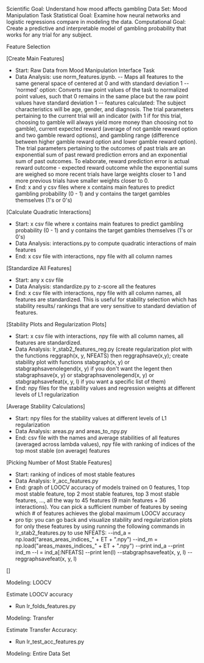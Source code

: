 Scientific Goal: Understand how mood affects gambling
Data Set: Mood Manipulation Task
Statistical Goal: Examine how neural networks and logistic regressions compare in modeling the data.
Computational Goal: Create a predictive and interpretable model of gambling probability that works for any trial for any subject.

Feature Selection

[Create Main Features]
- Start: Raw Data from Mood Manipulation Interface Task
- Data Analysis: use norm_features.ipynb.
-- Maps all features to the same general space of centered at 0 and with standard deviation 1
-- 'normed' option: Converts raw point values of the task to normalized point values, such that 0 remains in the same place but the raw point values have standard deviation 1
-- features calculated: The subject characteristics will be age, gender, and diagnosis. The trial parameters pertaining to the current trial will an indicator (with 1 if for this trial, choosing to gamble will always yield more money than choosing not to gamble), current expected reward (average of not gamble reward option and two gamble reward options), and gambling range (difference between higher gamble reward option and lower gamble reward option). The trial parameters pertaining to the outcomes of past trials are an exponential sum of past reward prediction errors and an exponential sum of past outcomes. To elaborate, reward prediction error is actual reward outcome - expected reward outcome while the exponential sums are weighed so more recent trials have large weights closer to 1 and more previous trials have smaller weights closer to 0.
- End: x and y csv files where x contains main features to predict gambling probability (0 - 1) and y contains the target gambles themselves (1's or 0's)

[Calculate Quadratic Interactions]
- Start: x csv file where x contains main features to predict gambling probability (0 - 1) and y contains the target gambles themselves (1's or 0's)
- Data Analysis: interactions.py to compute quadratic interactions of main features
- End: x csv file with interactions, npy file with all column names

[Standardize All Features]
- Start: any x csv file
- Data Analysis: standardize.py to z-score all the features
- End: x csv file with interactions, npy file with all column names, all features are standardized. This is useful for stability selection which has stability results/ rankings that are very sensitive to standard deviation of features.

[Stability Plots and Regularization Plots]
- Start: x csv file with interactions, npy file with all column names, all features are standardized.
- Data Analysis: lr_stab2_features_reg.py (create regularization plot with the functions reggraph(x, y, NFEATS) then reggraphsave(x,y); create stability plot with functions stabgraph(x, y) or stabgraphsavenolegend(x, y) if you don't want the legent then stabgraphsave(x, y) or stabgraphsavenolegend(x, y)
 or stabgraphsavefeat(x, y, l) if you want a specific list of them)
- End: npy files for the stability values and regression weights at different levels of L1 regularization

[Average Stability Calculations]
- Start: npy files for the stability values at different levels of L1 regularization
- Data Analysis: areas.py and areas_to_npy.py
- End: csv file with the names and average stabilities of all features (averaged across lambda values), npy file with ranking of indices of the top most stable (on average) features

[Picking Number of Most Stable Features]
- Start: ranking of indices of most stable features
- Data Analysis: lr_acc_features.py
- End: graph of LOOCV accuracy of models trained on 0 features, 1 top most stable feature, top 2 most stable features, top 3 most stable features, ..., all the way to 45 features (9 main features + 36 interactions). You can pick a sufficient number of features by seeing which # of features achieves the global maximum LOOCV accuracy
- pro tip: you can go back and visualize stability and regularization plots for only these features by using running the following commands in lr_stab2_features.py to use NFEATS:
--ind_a = np.load("areas_areas_indices_" + ET + ".npy")
--ind_m = np.load("areas_maxes_indices_" + ET + ".npy")
--print ind_a
--print ind_m
--l = ind_a[:NFEATS]
--print len(l)
--stabgraphsavefeat(x, y, l)
--reggraphsavefeat(x, y, l)


[]




Modeling: LOOCV

Estimate LOOCV accuracy
- Run lr_folds_features.py



Modeling: Transfer

Estimate Transfer Accuracy:
- Run lr_test_acc_features.py



Modeling: Entire Data Set



